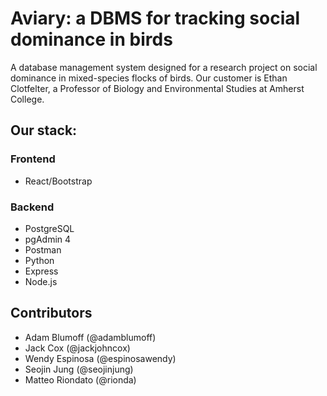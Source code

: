 # Aviary: a DBMS for tracking social dominance in birds
A database management system designed for a research project on social dominance in mixed-species flocks of birds.
Our customer is Ethan Clotfelter, a Professor of Biology and Environmental Studies at Amherst College.

## Our stack:
### Frontend
* React/Bootstrap
### Backend
* PostgreSQL
* pgAdmin 4
* Postman
* Python
* Express
* Node.js

## Contributors
* Adam Blumoff (@adamblumoff)
* Jack Cox (@jackjohncox)
* Wendy Espinosa (@espinosawendy)
* Seojin Jung (@seojinjung)
* Matteo Riondato (@rionda)
